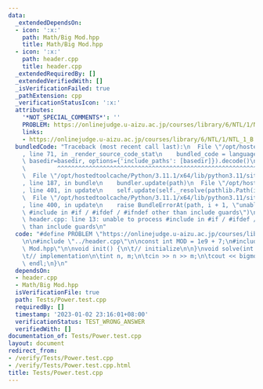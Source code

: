 ```yaml
---
data:
  _extendedDependsOn:
  - icon: ':x:'
    path: Math/Big Mod.hpp
    title: Math/Big Mod.hpp
  - icon: ':x:'
    path: header.cpp
    title: header.cpp
  _extendedRequiredBy: []
  _extendedVerifiedWith: []
  _isVerificationFailed: true
  _pathExtension: cpp
  _verificationStatusIcon: ':x:'
  attributes:
    '*NOT_SPECIAL_COMMENTS*': ''
    PROBLEM: https://onlinejudge.u-aizu.ac.jp/courses/library/6/NTL/1/NTL_1_B
    links:
    - https://onlinejudge.u-aizu.ac.jp/courses/library/6/NTL/1/NTL_1_B
  bundledCode: "Traceback (most recent call last):\n  File \"/opt/hostedtoolcache/Python/3.11.1/x64/lib/python3.11/site-packages/onlinejudge_verify/documentation/build.py\"\
    , line 71, in _render_source_code_stat\n    bundled_code = language.bundle(stat.path,\
    \ basedir=basedir, options={'include_paths': [basedir]}).decode()\n          \
    \         ^^^^^^^^^^^^^^^^^^^^^^^^^^^^^^^^^^^^^^^^^^^^^^^^^^^^^^^^^^^^^^^^^^^^^^^^^^^^^^^^^\n\
    \  File \"/opt/hostedtoolcache/Python/3.11.1/x64/lib/python3.11/site-packages/onlinejudge_verify/languages/cplusplus.py\"\
    , line 187, in bundle\n    bundler.update(path)\n  File \"/opt/hostedtoolcache/Python/3.11.1/x64/lib/python3.11/site-packages/onlinejudge_verify/languages/cplusplus_bundle.py\"\
    , line 401, in update\n    self.update(self._resolve(pathlib.Path(included), included_from=path))\n\
    \  File \"/opt/hostedtoolcache/Python/3.11.1/x64/lib/python3.11/site-packages/onlinejudge_verify/languages/cplusplus_bundle.py\"\
    , line 400, in update\n    raise BundleErrorAt(path, i + 1, \"unable to process\
    \ #include in #if / #ifdef / #ifndef other than include guards\")\nonlinejudge_verify.languages.cplusplus_bundle.BundleErrorAt:\
    \ header.cpp: line 13: unable to process #include in #if / #ifdef / #ifndef other\
    \ than include guards\n"
  code: "#define PROBLEM \"https://onlinejudge.u-aizu.ac.jp/courses/library/6/NTL/1/NTL_1_B\"\
    \n\n#include \"../header.cpp\"\n\nconst int MOD = 1e9 + 7;\n#include \"../Math/Big\
    \ Mod.hpp\"\n\nvoid init() {\n\t// initialize\n\n}\nvoid solve(int case_no) {\n\
    \t// implementation\n\tint n, m;\n\tcin >> n >> m;\n\tcout << bigmod(n, m) <<\
    \ endl;\n}\n"
  dependsOn:
  - header.cpp
  - Math/Big Mod.hpp
  isVerificationFile: true
  path: Tests/Power.test.cpp
  requiredBy: []
  timestamp: '2023-01-02 23:16:01+08:00'
  verificationStatus: TEST_WRONG_ANSWER
  verifiedWith: []
documentation_of: Tests/Power.test.cpp
layout: document
redirect_from:
- /verify/Tests/Power.test.cpp
- /verify/Tests/Power.test.cpp.html
title: Tests/Power.test.cpp
---
```

